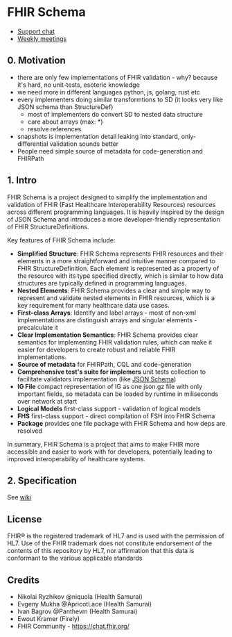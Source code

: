 # FHIR Schema

* [Support chat](https://chat.fhir.org/#narrow/stream/391879-FHIR-Schema)
* [Weekly meetings](TODO)

## 0. Motivation

* there are only few implementations of FHIR validation - why? because it's hard, no unit-tests, esoteric knowledge
* we need more in different languages python, js, golang, rust etc
* every implementers doing similar transformtions to SD (it looks very like JSON schema than StructureDef)
  * most of implementers do convert SD to nested data structure
  * care about arrays (max: *)
  * resolve references
* snapshots is implementation detail leaking into standard, only-differential validation sounds better
* People need simple source of metadata for code-generation and FHIRPath


## 1. Intro

FHIR Schema is a project designed to simplify the implementation and validation
of FHIR (Fast Healthcare Interoperability Resources) resources across different
programming languages. It is heavily inspired by the design of JSON Schema and
introduces a more developer-friendly representation of FHIR
StructureDefinitions.

Key features of FHIR Schema include:

* **Simplified Structure**: FHIR Schema represents FHIR resources and their elements in a more straightforward and intuitive manner compared to FHIR StructureDefinition. Each element is represented as a property of the resource with its type specified directly, which is similar to how data structures are typically defined in programming languages.
* **Nested Elements**: FHIR Schema provides a clear and simple way to represent and validate nested elements in FHIR resources, which is a key requirement for many healthcare data use cases.
* **First-class Arrays**: Identify and label arrays - most of non-xml implementations are distinguish arrays and singular elements - precalculate it
* **Clear Implementation Semantics**: FHIR Schema provides clear semantics for implementing FHIR validation rules, which can make it easier for developers to create robust and reliable FHIR implementations.
* **Source of metadata** for FHIRPath, CQL and code-generation
* **Comprehensive test's suite for implemers** unit tests collection to facilitate validators implementation (like [JSON Schema](https://github.com/json-schema-org/JSON-Schema-Test-Suite))
* **IG File** compact representation of IG as one json.gz file with only important fields, so metadata can be loaded by runtime in miliseconds over network at start
* **Logical Models** first-class support - validation of logical models
* **FHS** first-class support - direct compilation of FSH into FHIR Schema
* **Package** provides one file package with FHIR Schema and how deps are resolved


In summary, FHIR Schema is a  project that aims to make FHIR more accessible and easier to work with for developers, potentially leading to improved interoperability of healthcare systems.



## 2. Specification

See [wiki](https://fhir-schema.github.io/fhir-schema/)


## License

FHIR® is the registered trademark of HL7 and is used with the permission of HL7.
Use of the FHIR trademark does not constitute endorsement of the contents of
this repository by HL7, nor affirmation that this data is conformant to the
various applicable standards

## Credits

* Nikolai Ryzhikov @niquola (Health Samurai)
* Evgeny Mukha @ApricotLace (Health Samurai)
* Ivan Bagrov @Panthevm (Health Samurai)
* Ewout Kramer (Firely)
* FHIR Community - https://chat.fhir.org/
